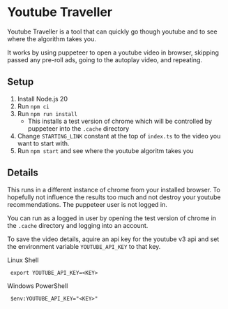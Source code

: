 # Youtube Traveller

Youtube Traveller is a tool that can quickly go though youtube and to see where the algorithm takes you.

It works by using puppeteer to open a youtube video in browser, skipping passed any pre-roll ads, going to the autoplay video, and repeating.

## Setup
1. Install Node.js 20
2. Run `npm ci`
3. Run `npm run install`
    * This installs a test version of chrome which will be controlled by puppeteer into the `.cache` directory
4. Change `STARTING_LINK` constant at the top of `index.ts` to the video you want to start with.
5. Run `npm start` and see where the youtube algoritm takes you

## Details
This runs in a different instance of chrome from your installed browser. To hopefully not influence the results too much and not destroy your youtube recommendations. The puppeteer user is not logged in. 

You can run as a logged in user by opening the test version of chrome in the `.cache` directory and logging into an account.

To save the video details, aquire an api key for the youtube v3 api and set the environment variable `YOUTUBE_API_KEY` to that key.

Linux Shell
```
 export YOUTUBE_API_KEY=<KEY>
```
Windows PowerShell
```
 $env:YOUTUBE_API_KEY="<KEY>"
```

